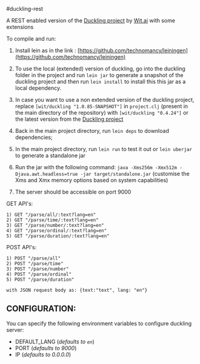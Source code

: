 #duckling-rest

A REST enabled version of the [Duckling project](https://github.com/wit-ai/duckling) by [Wit.ai](https://wit.ai) with some extensions

To compile and run:

  1) Install lein as in the link : [https://github.com/technomancy/leiningen](https://github.com/technomancy/leiningen)

  2) To use the local (extended) version of duckling, go into the duckling folder in the project and run `lein jar` to generate a snapshot of the duckling project and then run `lein install` to install this this jar as a local dependency.
  
  3) In case you want to use a non extended version of the duckling project, replace `[wit/duckling "1.0.85-SNAPSHOT"]` in `project.clj` (present in the main directory of the repository) with `[wit/duckling "0.4.24"]` or the latest version from the [Duckling project](https://github.com/wit-ai/duckling)
  
  4) Back in the main project directory, run `lein deps` to download dependencies;
  
  5) In the main project directory, run `lein run` to test it out or `lein uberjar` to generate a standalone jar
  
  6) Run the jar with the following command: `java -Xms256m -Xmx512m -Djava.awt.headless=true -jar target/standalone.jar` (customise the Xms and Xmx memory options based on system capabilities)
  
  7) The server should be accessible on port 9000

GET API's:
	
	1) GET "/parse/all/:text?lang=en"
	2) GET "/parse/time/:text?lang=en"
	3) GET "/parse/number/:text?lang=en"
	4) GET "/parse/ordinal/:text?lang=en"
	5) GET "/parse/duration/:text?lang=en"

POST API's:
	
	1) POST "/parse/all"
	2) POST "/parse/time"
	3) POST "/parse/number"
	4) POST "/parse/ordinal"
	5) POST "/parse/duration"
	
	with JSON request body as: {text:"text", lang: "en"}

CONFIGURATION:
--------------
You can specify the following environment variables to configure duckling server:

- DEFAULT_LANG (_defaults to `en`_)
- PORT (_defaults to 9000_)
- IP (_defaults to 0.0.0.0_)